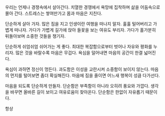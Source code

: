 
우리는 언제나 경쟁속에서 살아간다.
치열한 경쟁에서 욕망에 집착하며
삶을 어둠속으로 몰아 간다.
스트레스는 쌓여만가고 몸과 마음은 지친다.

단순하게 살아 가자.
많은 짐을 지고 인생이란 여행을 떠나지 말자.
훌훌 털어버리고 가볍게 떠나자.
가다가 가볍게 길가에 앉아 들꽃을 보는 여유도 부리자.
가다가 홀가분히 뒤돌아보며 소중한 것들을 챙기자.

단순하게 쉬엄쉬엄 쉬어가는 게 좋다.
최대한 복잡함으로부터 벗어나 자유와 평화를 누리자.
많은 것을 바랄수록 마음은 무겁다.
욕심을 덜어내면 마음의 공간이 한결 넓어진다.

욕심이 과하면 정신이 멍든다.
과도함은 이성을 교란시켜 소중함이 보이지 않는다.
마음의 먼지를 털어보면 좀더 확실해진다.
마음에 짐을 줄이면 어느새 행복이 성큼 다가선다.

마음을 되도록 단순하게 만들자.
단순함은 부족함이 아니라 오히려 풍요와 가깝다.
생각을 바꾸면 올바른 길이 보이고 여유로움이 찾아온다.
단순함은 한없이 자유롭기 때문이다.












항상 


